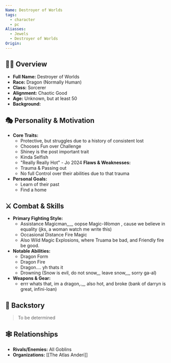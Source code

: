 ```yaml
---
Name: Destroyer of Worlds
tags:
  - character
  - pc
Aliasses:
  - Jewels
  - Destroyer of Worlds
Origin:
---
```

## 🧑‍🎤 Overview
- **Full Name:** Destroyer of Worlds
- **Race:**  Dragon (Normally Human)
- **Class:**  Sorcerer 
- **Alignment:**  Chaotic Good
- **Age:**  Unknown, but at least 50
- **Background:**  

## 🎭 Personality & Motivation
- **Core Traits:**  
	- Protective, but struggles due to a history of consistent lost
	- Chooses Fun over Challenge
	- Shiney is the post important trait
	- Kinda Selfish
	- "Really Really Hot" - Jo 2024
  **Flaws & Weaknesses:** 
	- Trauma & Passing out
	- No full  Control over their abilities due to that trauma
- **Personal Goals:**  
	- Learn of their past
	- Find a home

## ⚔️ Combat & Skills
- **Primary Fighting Style:**  
	- Assistance Magicman,,,,, oopse Magic-*Woman* , cause we believe in equality (jks, a woman watch me write this)
	- Occasional Distance Fire Magic
	- Also Wild Magic Explosions, where Truama be bad, and Friendly fire be good.
- **Notable Abilities:**  
	- Dragon Form
	- Dragon Fire
	- Dragon.... yh thats it
	- Drowning (Snow is evil, do not snow,,, leave snow,,,, sorry ga-al)
- **Weapons & Gear:**  
	- errr whats that, im a dragon,.,,, also hot, and broke (bank of darryn is great, infini-loan)

## 📖 Backstory
> To be determined

## 🕸️ Relationships
- **Rivals/Enemies:** All Goblins
- **Organizations:**  [[The Atlas Anderi]]
